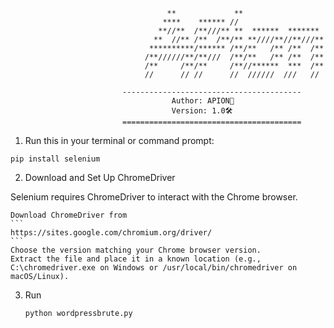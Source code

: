 ```
                                   **             **                  
                                  ****    ****** //                   
                                 **//**  /**///** **  ******  ******* 
                                **  //** /**  /**/** **////**//**///**
                               **********/****** /**/**   /** /**  /**
                              /**//////**/**///  /**/**   /** /**  /**
                              /**     /**/**     /**//******  ***  /**
                              //      // //      //  //////  ///   //
```
                             ----------------------------------------
                                        Author: APION🔌
                                        Version: 1.0🛠️
                             ========================================


1. Run this in your terminal or command prompt:
```
pip install selenium
```
2. Download and Set Up ChromeDriver

Selenium requires ChromeDriver to interact with the Chrome browser.

    Download ChromeDriver from
    ```
    https://sites.google.com/chromium.org/driver/
    ```
    Choose the version matching your Chrome browser version.
    Extract the file and place it in a known location (e.g., C:\chromedriver.exe on Windows or /usr/local/bin/chromedriver on macOS/Linux).

3. Run
   ```
   python wordpressbrute.py
   ```
